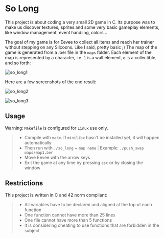 # So Long

This project is about coding a very small 2D game in C. Its purpose was to make us discover textures, sprites 
and some very basic gameplay elements, like window management, event handling, colors...

The goal of my game is for Eevee to collect all items and reach her trainer without stepping on any Silcoons. 
Like I said, pretty basic ;) The map of the game is generated from a .ber file in the `maps` folder. Each element
of the map is represented by a character, i.e. `1` is a wall element, `e` is a collectible, and so forth:

![so_long1](https://github.com/dubmix/42-so-long/assets/104844198/64a9d3e9-a808-40a9-b18b-a2757b7c92ff)

Here are a few screenshots of the end result:

![so_long2](https://github.com/dubmix/42-so-long/assets/104844198/d5fbf664-6c94-4ff4-842a-851825f4fdc2)

![so_long3](https://github.com/dubmix/42-so-long/assets/104844198/8d420c4d-d4af-4b60-a9ec-550983e469ec)

## Usage

Warning: `Makefile` is configured for `Linux` use only.

> - Compile with `make`. If `minilibx` hasn't be installed yet, it will happen automatically
> - Then run with `./so_long` + `map name` | Example: `./push_swap maps/map1.ber`
> - Move Eevee with the arrow keys
> - Exit the game at any time by pressing `esc` or by closing the window

## Restrictions

This project is written in C and 42 norm compliant:

> - All variables have to be declared and aligned at the top of each function
> - One function cannot have more than 25 lines
> - One file cannot have more than 5 functions
> - It is considering cheating to use functions that are forbidden in the subject
